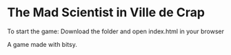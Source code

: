 # The Mad Scientist in Ville de Crap

To start the game:
Download the folder and open index.html in your browser

A game made with bitsy.
